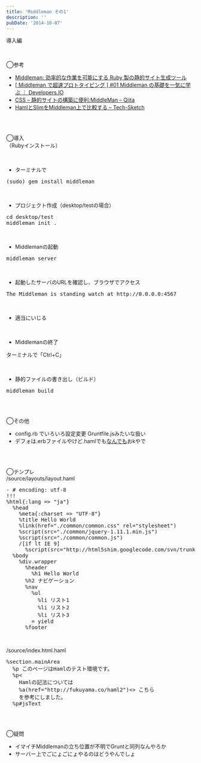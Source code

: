 ```yaml
---
title: 'Middleman その1'
description: ''
pubDate: '2014-10-07'
---
```


<p>導入編</p>
<p>&nbsp;</p>
<p>◯参考</p>
<ul>
<li><a href="http://middlemanapp.com/jp/">Middleman: 効率的な作業を可能にする Ruby 製の静的サイト生成ツール</a></li>
<li><a href="http://dev.classmethod.jp/tool/middleman-supersonic-01-try-middleman/">[ Middleman で超速プロトタイピング ] #01 Middleman の基礎を一気に学ぶ ｜ Developers.IO</a></li>
<li><a href="http://qiita.com/mosson/items/4419f4b6a2ded7649f24">CSS – 静的サイトの構築に便利:MiddleMan – Qiita</a></li>
<li><a href="http://tech-sketch.jp/2013/07/haml-slim-middleman.html">HamlとSlimをMiddleman上で比較する – Tech-Sketch</a></li>
</ul>
<p>&nbsp;<br>
&nbsp;</p>
<p>◯導入<br>
（Rubyインストール）</p>
<p>&nbsp;</p>
<ul>
<li>ターミナルで</li>
</ul>
<pre class="brush: xml; title: ; notranslate" title="">(sudo) gem install middleman
</pre>
<p>&nbsp;</p>
<ul>
<li>プロジェクト作成（desktop/testの場合）</li>
</ul>
<pre class="brush: xml; title: ; notranslate" title="">cd desktop/test
middleman init .
</pre>
<p>&nbsp;</p>
<ul>
<li>Middlemanの起動</li>
</ul>
<pre class="brush: xml; title: ; notranslate" title="">middleman server</pre>
<p>&nbsp;</p>
<ul>
<li>起動したサーバのURLを確認し、ブラウザでアクセス</li>
</ul>
<pre class="brush: xml; title: ; notranslate" title="">The Middleman is standing watch at http://0.0.0.0:4567</pre>
<p>&nbsp;</p>
<ul>
<li>適当にいじる</li>
</ul>
<p>&nbsp;</p>
<ul>
<li>Middlemanの終了</li>
</ul>
<p>ターミナルで「Ctrl+C」</p>
<p>&nbsp;</p>
<ul>
<li>静的ファイルの書き出し（ビルド）</li>
</ul>
<pre class="brush: xml; title: ; notranslate" title="">middleman build</pre>
<p>&nbsp;<br>
&nbsp;</p>
<p>◯その他</p>
<ul>
<li>config.rb でいろいろ設定変更 Gruntfile.jsみたいな扱い</li>
<li>デフォは.erbファイルやけど.hamlでも<a href="http://middlemanapp.com/jp/basics/templates/#他のテンプレート言語">なんでも</a>おkやで</li>
</ul>
<p>&nbsp;<br>
&nbsp;</p>
<p>◯テンプレ<br>
/source/layouts/layout.haml</p>
<pre class="brush: xml; title: ; notranslate" title="">- # encoding: utf-8
!!!
%html{:lang =&gt; "ja"}
  %head
    %meta{:charset =&gt; "UTF-8"}
    %title Hello World
    %link(href="./common/common.css" rel="stylesheet")
    %script(src="./common/jquery-1.11.1.min.js")
    %script(src="./common/common.js")
    /[if lt IE 9]
      %script(src="http://html5shim.googlecode.com/svn/trunk/html5.js")
  %body
    %div.wrapper
      %header
        %h1 Hello World
      %h2 ナビゲーション
      %nav
        %ul
          %li リスト1
          %li リスト2
          %li リスト3
        = yield
      %footer
</pre>
<p>&nbsp;</p>
<p>/source/index.html.haml</p>
<pre class="brush: xml; title: ; notranslate" title="">%section.mainArea
  %p このページはHamlのテスト環境です。
  %p&lt;
    Hamlの記法については
    %a(href="http://fukuyama.co/haml2")&lt;&gt; こちら
    を参考にしました。
  %p#jsText
</pre>
<p>&nbsp;<br>
&nbsp;</p>
<p>◯疑問</p>
<ul>
<li>イマイチMiddlemanの立ち位置が不明でGruntと同列なんやろか</li>
<li>サーバー上でごにょごにょやるのはどうやんでしょ</li>
</ul>
